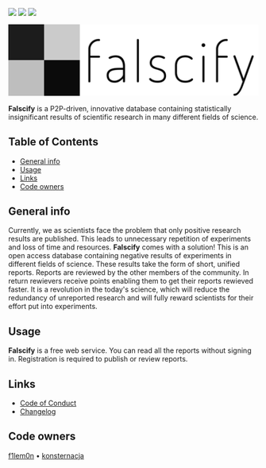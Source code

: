 [![](https://img.shields.io/badge/-Join_our_Discord_channel!-%237289d9)](https://discord.gg/KNN8nPeW)
![](https://img.shields.io/badge/License-None-000000.svg)
[![](https://img.shields.io/badge/Release-v0.1.0_alpha-519dd9.svg)](https://github.com/Falscify/falscify/releases)


![Project Logo](graphics/inline_gh.png)

**Falscify** is a P2P-driven, innovative database containing statistically insignificant results of scientific research in many different fields of science.

## Table of Contents
- [General info](#general-info)
- [Usage](#usage)
- [Links](#links)
- [Code owners](#code-owners)

## General info
Currently, we as scientists face the problem that only positive research results are published. This leads to unnecessary repetition of experiments and loss of time and resources. **Falscify** comes with a solution! This is an open access database containing negative results of experiments in different fields of science. These results take the form of short, unified reports. Reports are reviewed by the other members of the community. In return rewievers receive points enabling them to get their reports rewieved faster. It is a revolution in the today's science, which will reduce the redundancy of unreported research and will fully reward scientists for their effort put into experiments.

## Usage

**Falscify** is a free web service. You can read all the reports without signing in. Registration is required to publish or review reports.

## Links

- [Code of Conduct](https://github.com/f1lem0n/falscify/blob/main/CODE_OF_CONDUCT.md)
- [Changelog](https://github.com/f1lem0n/falscify/blob/main/CHANGELOG.md)

## Code owners
[f1lem0n](https://github.com/f1lem0n) • [konsternacja](https://github.com/konsternacja)
